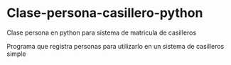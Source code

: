 # Clase-persona-casillero-python
Clase persona en python para sistema de matricula de casilleros

Programa que registra personas para utilizarlo en un sistema de casilleros simple

